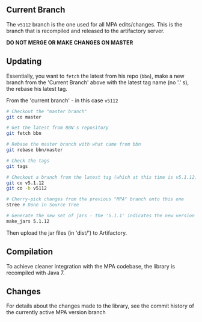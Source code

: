 ## Current Branch
The `v5112` branch is the one used for all MPA edits/changes.  This is the branch that is recompiled and released to the artifactory server.

**DO NOT MERGE OR MAKE CHANGES ON MASTER**

## Updating
Essentially, you want to `fetch` the latest from his repo (`bbn`), make a new branch from the 'Current Branch' above with the latest tag name (no '.' s), the rebase his latest tag.

From the 'current branch' - in this case `v5112`

```bash
# Checkout the "master branch"
git co master

# Get the latest from BBN's repository
git fetch bbn

# Rebase the master branch with what came from bbn
git rebase bbn/master

# Check the tags
git tags

# Checkout a branch from the latest tag (which at this time is v5.1.12)
git co v5.1.12
git co -b v5112

# Cherry-pick changes from the previous "MPA" branch onto this one
stree # Done in Source Tree

# Generate the new set of jars - the '5.1.1' indicates the new version #
make_jars 5.1.12

```

Then upload the jar files (in 'dist/') to Artifactory.

## Compilation
To achieve cleaner integration with the MPA codebase, the library is recompiled with Java 7.

## Changes
For details about the changes made to the library, see the commit history of the currently active MPA version branch
